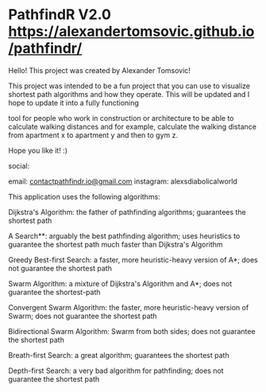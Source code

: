 # PathfindR V2.0 https://alexandertomsovic.github.io/pathfindr/

Hello! This project was created by Alexander Tomsovic!

This project was intended to be a fun project that you can use to visualize shortest path algorithms and how they operate. This will be updated and I hope to update it into a fully functioning

tool for people who work in construction or architecture to be able to calculate walking distances and for example, calculate the walking distance from apartment x to apartment y and then to gym z.

Hope you like it! :)

social:

email: contactpathfindr.io@gmail.com instagram: alexsdiabolicalworld

This application uses the following algorithms:

Dijkstra's Algorithm: the father of pathfinding algorithms; guarantees the shortest path

A Search**: arguably the best pathfinding algorithm; uses heuristics to guarantee the shortest path much faster than Dijkstra's Algorithm

Greedy Best-first Search: a faster, more heuristic-heavy version of A*; does not guarantee the shortest path

Swarm Algorithm: a mixture of Dijkstra's Algorithm and A*; does not guarantee the shortest-path

Convergent Swarm Algorithm: the faster, more heuristic-heavy version of Swarm; does not guarantee the shortest path

Bidirectional Swarm Algorithm: Swarm from both sides; does not guarantee the shortest path

Breath-first Search: a great algorithm; guarantees the shortest path

Depth-first Search: a very bad algorithm for pathfinding; does not guarantee the shortest path
